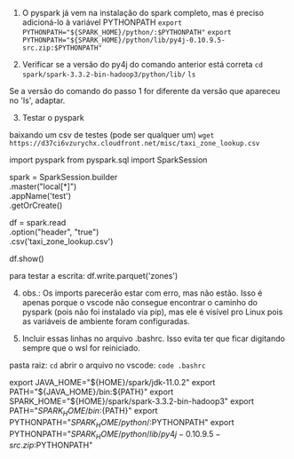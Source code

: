 1. O pyspark já vem na instalação do spark completo, mas é preciso adicioná-lo à variável PYTHONPATH
`export PYTHONPATH="${SPARK_HOME}/python/:$PYTHONPATH"`
`export PYTHONPATH="${SPARK_HOME}/python/lib/py4j-0.10.9.5-src.zip:$PYTHONPATH"`

2. Verificar se a versão do py4j do comando anterior está correta
`cd spark/spark-3.3.2-bin-hadoop3/python/lib/`
`ls`

Se a versão do comando do passo 1 for diferente da versão que apareceu no 'ls', adaptar.

3. Testar o pyspark

baixando um csv de testes (pode ser qualquer um)
`wget https://d37ci6vzurychx.cloudfront.net/misc/taxi_zone_lookup.csv`

import pyspark
from pyspark.sql import SparkSession

spark = SparkSession.builder \
    .master("local[*]") \
    .appName('test') \
    .getOrCreate()

df = spark.read \
    .option("header", "true") \
    .csv('taxi_zone_lookup.csv')

df.show()

para testar a escrita:
df.write.parquet('zones')

4. obs.: Os imports parecerão estar com erro, mas não estão. Isso é apenas porque o vscode não consegue encontrar o 
caminho do pyspark (pois não foi instalado via pip), mas ele é visível pro Linux pois as variáveis de ambiente foram configuradas.

5. Incluir essas linhas no arquivo .bashrc. Isso evita ter que ficar digitando sempre que o wsl for reiniciado.

pasta raiz: `cd`
abrir o arquivo no vscode: `code .bashrc`

export JAVA_HOME="${HOME}/spark/jdk-11.0.2"
export PATH="${JAVA_HOME}/bin:${PATH}"
export SPARK_HOME="${HOME}/spark/spark-3.3.2-bin-hadoop3"
export PATH="${SPARK_HOME}/bin:${PATH}"
export PYTHONPATH="${SPARK_HOME}/python/:$PYTHONPATH"
export PYTHONPATH="${SPARK_HOME}/python/lib/py4j-0.10.9.5-src.zip:$PYTHONPATH"
